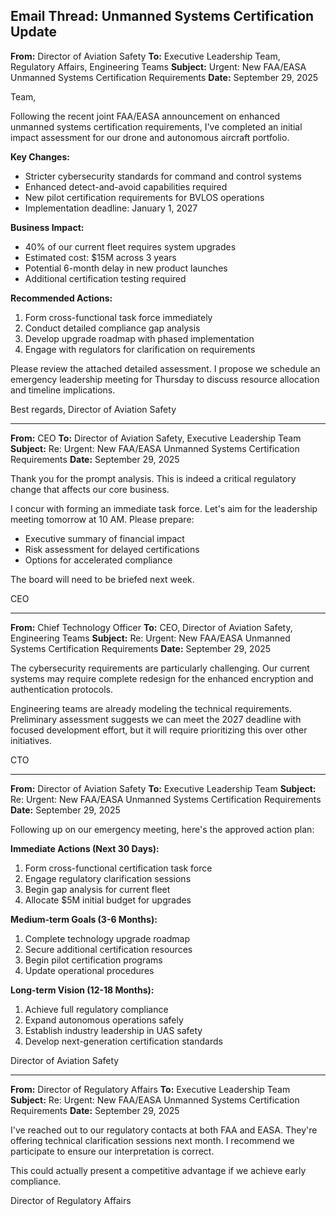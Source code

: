 ## Email Thread: Unmanned Systems Certification Update

**From:** Director of Aviation Safety
**To:** Executive Leadership Team, Regulatory Affairs, Engineering Teams
**Subject:** Urgent: New FAA/EASA Unmanned Systems Certification Requirements
**Date:** September 29, 2025

Team,

Following the recent joint FAA/EASA announcement on enhanced unmanned systems certification requirements, I've completed an initial impact assessment for our drone and autonomous aircraft portfolio.

**Key Changes:**
- Stricter cybersecurity standards for command and control systems
- Enhanced detect-and-avoid capabilities required
- New pilot certification requirements for BVLOS operations
- Implementation deadline: January 1, 2027

**Business Impact:**
- 40% of our current fleet requires system upgrades
- Estimated cost: $15M across 3 years
- Potential 6-month delay in new product launches
- Additional certification testing required

**Recommended Actions:**
1. Form cross-functional task force immediately
2. Conduct detailed compliance gap analysis
3. Develop upgrade roadmap with phased implementation
4. Engage with regulators for clarification on requirements

Please review the attached detailed assessment. I propose we schedule an emergency leadership meeting for Thursday to discuss resource allocation and timeline implications.

Best regards,
Director of Aviation Safety

---

**From:** CEO
**To:** Director of Aviation Safety, Executive Leadership Team
**Subject:** Re: Urgent: New FAA/EASA Unmanned Systems Certification Requirements
**Date:** September 29, 2025

Thank you for the prompt analysis. This is indeed a critical regulatory change that affects our core business.

I concur with forming an immediate task force. Let's aim for the leadership meeting tomorrow at 10 AM. Please prepare:
- Executive summary of financial impact
- Risk assessment for delayed certifications
- Options for accelerated compliance

The board will need to be briefed next week.

CEO

---

**From:** Chief Technology Officer
**To:** CEO, Director of Aviation Safety, Engineering Teams
**Subject:** Re: Urgent: New FAA/EASA Unmanned Systems Certification Requirements
**Date:** September 29, 2025

The cybersecurity requirements are particularly challenging. Our current systems may require complete redesign for the enhanced encryption and authentication protocols.

Engineering teams are already modeling the technical requirements. Preliminary assessment suggests we can meet the 2027 deadline with focused development effort, but it will require prioritizing this over other initiatives.

CTO

---

**From:** Director of Aviation Safety
**To:** Executive Leadership Team
**Subject:** Re: Urgent: New FAA/EASA Unmanned Systems Certification Requirements
**Date:** September 29, 2025

Following up on our emergency meeting, here's the approved action plan:

**Immediate Actions (Next 30 Days):**
1. Form cross-functional certification task force
2. Engage regulatory clarification sessions
3. Begin gap analysis for current fleet
4. Allocate $5M initial budget for upgrades

**Medium-term Goals (3-6 Months):**
1. Complete technology upgrade roadmap
2. Secure additional certification resources
3. Begin pilot certification programs
4. Update operational procedures

**Long-term Vision (12-18 Months):**
1. Achieve full regulatory compliance
2. Expand autonomous operations safely
3. Establish industry leadership in UAS safety
4. Develop next-generation certification standards

Director of Aviation Safety

---

**From:** Director of Regulatory Affairs
**To:** Executive Leadership Team
**Subject:** Re: Urgent: New FAA/EASA Unmanned Systems Certification Requirements
**Date:** September 29, 2025

I've reached out to our regulatory contacts at both FAA and EASA. They're offering technical clarification sessions next month. I recommend we participate to ensure our interpretation is correct.

This could actually present a competitive advantage if we achieve early compliance.

Director of Regulatory Affairs
